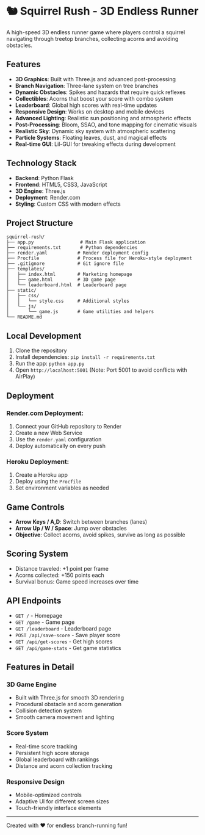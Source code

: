 # 🐿️ Squirrel Rush - 3D Endless Runner

A high-speed 3D endless runner game where players control a squirrel navigating through treetop branches, collecting acorns and avoiding obstacles.

## Features

- **3D Graphics**: Built with Three.js and advanced post-processing
- **Branch Navigation**: Three-lane system on tree branches
- **Dynamic Obstacles**: Spikes and hazards that require quick reflexes  
- **Collectibles**: Acorns that boost your score with combo system
- **Leaderboard**: Global high scores with real-time updates
- **Responsive Design**: Works on desktop and mobile devices
- **Advanced Lighting**: Realistic sun positioning and atmospheric effects
- **Post-Processing**: Bloom, SSAO, and tone mapping for cinematic visuals
- **Realistic Sky**: Dynamic sky system with atmospheric scattering
- **Particle Systems**: Floating leaves, dust, and magical effects
- **Real-time GUI**: Lil-GUI for tweaking effects during development

## Technology Stack

- **Backend**: Python Flask
- **Frontend**: HTML5, CSS3, JavaScript
- **3D Engine**: Three.js
- **Deployment**: Render.com
- **Styling**: Custom CSS with modern effects

## Project Structure

```
squirrel-rush/
├── app.py                 # Main Flask application
├── requirements.txt       # Python dependencies
├── render.yaml           # Render deployment config
├── Procfile              # Process file for Heroku-style deployment
├── .gitignore            # Git ignore file
├── templates/
│   ├── index.html        # Marketing homepage
│   ├── game.html         # 3D game page
│   └── leaderboard.html  # Leaderboard page
├── static/
│   ├── css/
│   │   └── style.css     # Additional styles
│   └── js/
│       └── game.js       # Game utilities and helpers
└── README.md
```

## Local Development

1. Clone the repository
2. Install dependencies: `pip install -r requirements.txt`
3. Run the app: `python app.py`
4. Open `http://localhost:5001` (Note: Port 5001 to avoid conflicts with AirPlay)

## Deployment

### Render.com Deployment:
1. Connect your GitHub repository to Render
2. Create a new Web Service
3. Use the `render.yaml` configuration
4. Deploy automatically on every push

### Heroku Deployment:
1. Create a Heroku app
2. Deploy using the `Procfile`
3. Set environment variables as needed

## Game Controls

- **Arrow Keys / A,D**: Switch between branches (lanes)
- **Arrow Up / W / Space**: Jump over obstacles
- **Objective**: Collect acorns, avoid spikes, survive as long as possible

## Scoring System

- Distance traveled: +1 point per frame
- Acorns collected: +150 points each
- Survival bonus: Game speed increases over time

## API Endpoints

- `GET /` - Homepage
- `GET /game` - Game page
- `GET /leaderboard` - Leaderboard page
- `POST /api/save-score` - Save player score
- `GET /api/get-scores` - Get high scores
- `GET /api/game-stats` - Get game statistics

## Features in Detail

### 3D Game Engine
- Built with Three.js for smooth 3D rendering
- Procedural obstacle and acorn generation
- Collision detection system
- Smooth camera movement and lighting

### Score System
- Real-time score tracking
- Persistent high score storage
- Global leaderboard with rankings
- Distance and acorn collection tracking

### Responsive Design
- Mobile-optimized controls
- Adaptive UI for different screen sizes
- Touch-friendly interface elements

---

Created with ❤️ for endless branch-running fun!